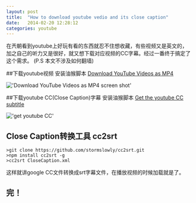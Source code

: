 ```yaml
---
layout: post
title:  "How to download youtube vedio and its close caption"
date:   2014-02-20 12:28:12
categories: youtube
---
```


在兲朝看到youtube上好玩有看的东西就忍不住想收藏，有些视频又是英文的，
加之自己的听力又是很好，就又想下载对应视频的CC字幕。经过一番终于搞定了这个需求。
(P.S 本文不涉及如何翻墙)


##下载youtube视频
安装油猴脚本 [Download YouTube Videos as MP4](http://userscripts.org/scripts/show/25105)

!['Download YouTube Videos as MP4  screen shot'](http://i.imgur.com/GyOQCe1.png)


##下载youtube CC(Close Caption)字幕
安装油猴脚本 [Get the youtube CC subtitle](http://userscripts.org/scripts/show/392036)

!['get youtube CC'](http://i.imgur.com/Wu2we0L.png)

## Close Caption转换工具 cc2srt

```
>git clone https://github.com/stormslowly/cc2srt.git
>npm install cc2srt -g
>cc2srt CloseCaption.xml
```

这样就讲google CC文件转换成srt字幕文件，在播放视频的时候加载就是了。

## 完！